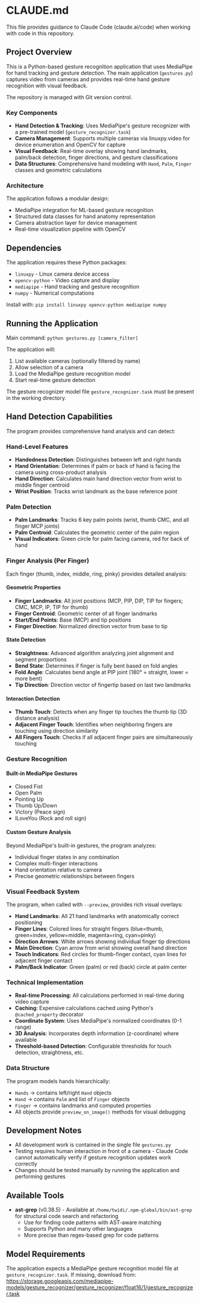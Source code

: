 # CLAUDE.md

This file provides guidance to Claude Code (claude.ai/code) when working with code in this repository.

## Project Overview

This is a Python-based gesture recognition application that uses MediaPipe for hand tracking and gesture detection. The main application (`gestures.py`) captures video from cameras and provides real-time hand gesture recognition with visual feedback.

The repository is managed with Git version control.

### Key Components

- **Hand Detection & Tracking**: Uses MediaPipe's gesture recognizer with a pre-trained model (`gesture_recognizer.task`)
- **Camera Management**: Supports multiple cameras via linuxpy.video for device enumeration and OpenCV for capture
- **Visual Feedback**: Real-time overlay showing hand landmarks, palm/back detection, finger directions, and gesture classifications
- **Data Structures**: Comprehensive hand modeling with `Hand`, `Palm`, `Finger` classes and geometric calculations

### Architecture

The application follows a modular design:
- MediaPipe integration for ML-based gesture recognition
- Structured data classes for hand anatomy representation
- Camera abstraction layer for device management
- Real-time visualization pipeline with OpenCV

## Dependencies

The application requires these Python packages:
- `linuxpy` - Linux camera device access
- `opencv-python` - Video capture and display
- `mediapipe` - Hand tracking and gesture recognition
- `numpy` - Numerical computations

Install with: `pip install linuxpy opencv-python mediapipe numpy`

## Running the Application

Main command: `python gestures.py [camera_filter]`

The application will:
1. List available cameras (optionally filtered by name)
2. Allow selection of a camera
3. Load the MediaPipe gesture recognition model
4. Start real-time gesture detection

The gesture recognizer model file `gesture_recognizer.task` must be present in the working directory.

## Hand Detection Capabilities

The program provides comprehensive hand analysis and can detect:

### Hand-Level Features

- **Handedness Detection**: Distinguishes between left and right hands
- **Hand Orientation**: Determines if palm or back of hand is facing the camera using cross-product analysis
- **Hand Direction**: Calculates main hand direction vector from wrist to middle finger centroid
- **Wrist Position**: Tracks wrist landmark as the base reference point

### Palm Detection

- **Palm Landmarks**: Tracks 6 key palm points (wrist, thumb CMC, and all finger MCP joints)
- **Palm Centroid**: Calculates the geometric center of the palm region
- **Visual Indicators**: Green circle for palm facing camera, red for back of hand

### Finger Analysis (Per Finger)

Each finger (thumb, index, middle, ring, pinky) provides detailed analysis:

#### Geometric Properties
- **Finger Landmarks**: All joint positions (MCP, PIP, DIP, TIP for fingers; CMC, MCP, IP, TIP for thumb)
- **Finger Centroid**: Geometric center of all finger landmarks
- **Start/End Points**: Base (MCP) and tip positions
- **Finger Direction**: Normalized direction vector from base to tip

#### State Detection
- **Straightness**: Advanced algorithm analyzing joint alignment and segment proportions
- **Bend State**: Determines if finger is fully bent based on fold angles
- **Fold Angle**: Calculates bend angle at PIP joint (180° = straight, lower = more bent)
- **Tip Direction**: Direction vector of fingertip based on last two landmarks

#### Interaction Detection
- **Thumb Touch**: Detects when any finger tip touches the thumb tip (3D distance analysis)
- **Adjacent Finger Touch**: Identifies when neighboring fingers are touching using direction similarity
- **All Fingers Touch**: Checks if all adjacent finger pairs are simultaneously touching

### Gesture Recognition

#### Built-in MediaPipe Gestures
- Closed Fist
- Open Palm  
- Pointing Up
- Thumb Up/Down
- Victory (Peace sign)
- ILoveYou (Rock and roll sign)

#### Custom Gesture Analysis
Beyond MediaPipe's built-in gestures, the program analyzes:
- Individual finger states in any combination
- Complex multi-finger interactions
- Hand orientation relative to camera
- Precise geometric relationships between fingers

### Visual Feedback System

The program, when called with `--preview`, provides rich visual overlays:
- **Hand Landmarks**: All 21 hand landmarks with anatomically correct positioning
- **Finger Lines**: Colored lines for straight fingers (blue=thumb, green=index, yellow=middle, magenta=ring, cyan=pinky)
- **Direction Arrows**: White arrows showing individual finger tip directions
- **Main Direction**: Cyan arrow from wrist showing overall hand direction
- **Touch Indicators**: Red circles for thumb-finger contact, cyan lines for adjacent finger contact
- **Palm/Back Indicator**: Green (palm) or red (back) circle at palm center

### Technical Implementation

- **Real-time Processing**: All calculations performed in real-time during video capture
- **Caching**: Expensive calculations cached using Python's `@cached_property` decorator
- **Coordinate System**: Uses MediaPipe's normalized coordinates (0-1 range)
- **3D Analysis**: Incorporates depth information (z-coordinate) where available
- **Threshold-based Detection**: Configurable thresholds for touch detection, straightness, etc.

### Data Structure

The program models hands hierarchically:
- `Hands` → contains left/right `Hand` objects
- `Hand` → contains `Palm` and list of `Finger` objects
- `Finger` → contains landmarks and computed properties
- All objects provide `preview_on_image()` methods for visual debugging

## Development Notes

- All development work is contained in the single file `gestures.py`
- Testing requires human interaction in front of a camera - Claude Code cannot automatically verify if gesture recognition updates work correctly
- Changes should be tested manually by running the application and performing gestures

## Available Tools

- **ast-grep** (v0.38.5) - Available at `/home/twidi/.npm-global/bin/ast-grep` for structural code search and refactoring
  - Use for finding code patterns with AST-aware matching
  - Supports Python and many other languages
  - More precise than regex-based grep for code patterns

## Model Requirements

The application expects a MediaPipe gesture recognition model file at `gesture_recognizer.task`. If missing, download from:
https://storage.googleapis.com/mediapipe-models/gesture_recognizer/gesture_recognizer/float16/1/gesture_recognizer.task
